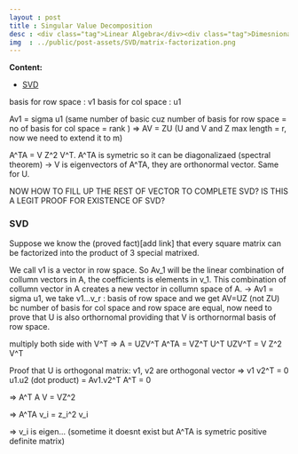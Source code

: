 ```yaml
---
layout : post
title : Singular Value Decomposition
desc : <div class="tag">Linear Algebra</div><div class="tag">Dimesnionality Reduction</div><br>
img  : ../public/post-assets/SVD/matrix-factorization.png
---
```


**Content:**
<!-- MarkdownTOC depth=4 -->

- [SVD](#svd)

<!-- /MarkdownTOC -->

basis for row space : v1
basis for col space : u1

Av1 = sigma u1 (same number of basic cuz number of basis for row space = no of basis for col space = rank )
=> AV  = ZU (U and V and Z max length = r, now we need to extend it to m)

A^TA = V Z^2 V^T. A^TA is symetric so it can be diagonalizaed (spectral theorem) -> V is eigenvectors of A^TA, they are orthonormal vector. Same for U.


NOW HOW TO FILL UP THE REST OF VECTOR TO COMPLETE SVD?
IS THIS A LEGIT PROOF FOR EXISTENCE OF SVD?

<a name="svd"></a>
### SVD 

Suppose we know the (proved fact)[add link] that every square matrix can be factorized into the product of 3 special matrixed. 

We call v1 is a vector in row space. So Av_1 will be the linear combination of collumn vectors in A, the coefficients is elements in v_1. This combination of collumn vector in A creates a new vector in collumn space of A. -> Av1 = sigma u1, we take v1...v_r : basis of row space and we get AV=UZ (not ZU) bc number of basis for col space and row space are equal, now need to prove that U is also orthornomal providing that V is orthornormal basis of row space.

multiply both side with V^T => A = UZV^T
A^TA = VZ^T U^T UZV^T = V Z^2 V^T


Proof that U is orthogonal matrix: 
v1, v2 are orthogonal vector => v1 v2^T = 0 
u1.u2 (dot product) = Av1.v2^T A^T = 0


=>
A^T A V = VZ^2

=> A^TA v_i = z_i^2 v_i

=> v_i is eigen... (sometime it doesnt exist but A^TA is symetric positive definite matrix)
